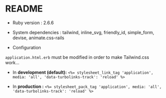 # README

* Ruby version : 2.6.6

* System dependencies : tailwind, inline_svg, friendly_id, simple_form, devise, animate.css-rails

* Configuration

`application.html.erb` must be modified in order to make Tailwind.css work...

- In __development (default):__ `<%= stylesheet_link_tag 'application', media: 'all', 'data-turbolinks-track': 'reload' %>`

- In __production :__ `<%= stylesheet_pack_tag 'application', media: 'all', 'data-turbolinks-track': 'reload' %>`
